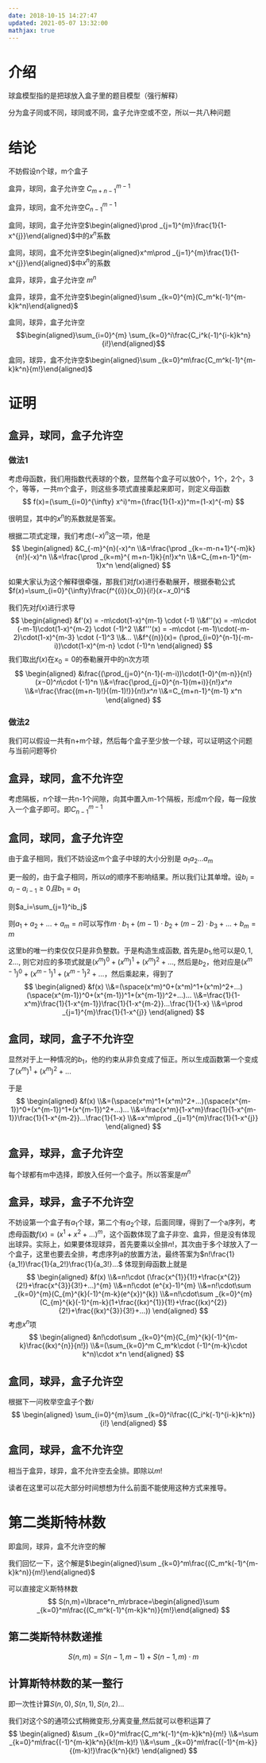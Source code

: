 ```yaml
---
date: 2018-10-15 14:27:47
updated: 2021-05-07 13:32:00
mathjax: true
---
```




# 介绍

球盒模型指的是把球放入盒子里的题目模型（强行解释）

分为盒子同或不同，球同或不同，盒子允许空或不空，所以一共八种问题

# 结论

不妨假设n个球，m个盒子

盒异，球同，盒子允许空 $C_{m+n-1}^{m-1}$    

盒异，球同，盒不允许空$C_{n-1}^{m-1}$

盒同，球同，盒子允许空$\begin{aligned}\prod _{j=1}^{m}\frac{1}{1-x^{j}}\end{aligned}$中的$x^n$系数

盒同，球同，盒不允许空$\begin{aligned}x^m\prod _{j=1}^{m}\frac{1}{1-x^{j}}\end{aligned}$中$x^n$的系数



盒异，球异，盒子允许空  $m^n$

盒异，球异，盒不允许空$\begin{aligned}\sum _{k=0}^{m}(C_m^k(-1)^{m-k}k^n)\end{aligned}$

盒同，球异，盒子允许空$$\begin{aligned}\sum_{i=0}^{m} \sum_{k=0}^i\frac{C_i^k(-1)^{i-k}k^n}{i!}\end{aligned}$$

盒同，球异，盒不允许空$\begin{aligned}\sum _{k=0}^m\frac{C_m^k(-1)^{m-k}k^n}{m!}\end{aligned}$



<!-- more -->


# 证明

## 盒异，球同，盒子允许空

### 做法1

考虑母函数，我们用指数代表球的个数，显然每个盒子可以放0个，1个，2个，3个，等等，一共m个盒子，则这些多项式直接乘起来即可，则定义母函数
$$
f(x)=(\sum_{i=0}^{\infty} x^i)^m=(\frac{1}{1-x})^m=(1-x)^{-m}
$$


很明显，其中的$x^n$的系数就是答案。

根据二项式定理，我们考虑$(-x)^n$这一项，他是  
$$
\begin{aligned}
&C_{-m}^{n}(-x)^n 
\\&=\frac{\prod _{k=-m-n+1}^{-m}k}{n!}(-x)^n 
\\&=\frac{\prod _{k=m}^{ m+n-1}k}{n!}x^n 
\\&=C_{m+n-1}^{m-1}x^n
\end{aligned}
$$


如果大家认为这个解释很牵强，那我们对$f(x)$进行泰勒展开，根据泰勒公式$f(𝑥)=\sum_{i=0}^{\infty}\frac{𝑓^{(i)}(x_0)}{i!}(𝑥−𝑥_0)^i$

我们先对$f(x)$进行求导
$$
\begin{aligned}
&f'(x) = -m\cdot(1-x)^{m-1} \cdot (-1)
\\&f''(x) = -m\cdot (-m-1)\cdot(1-x)^{m-2} \cdot (-1)^2
\\&f'''(x) = -m\cdot (-m-1)\cdot(-m-2)\cdot(1-x)^{m-3} \cdot (-1)^3
\\&...
\\&f^{(n)}(x)= (\prod_{i=0}^{n-1}(-m-i))\cdot(1-x)^{m-n} \cdot (-1)^n
\end{aligned}
$$
我们取出$f(x)$在$x_0=0$的泰勒展开中的n次方项
$$
\begin{aligned}
&\frac{(\prod_{j=0}^{n-1}(-m-i))\cdot(1-0)^{m-n}}{n!}(𝑥−0)^𝑛\cdot (-1)^n
\\&=\frac{\prod_{j=0}^{n-1}(m+i)}{n!}𝑥^𝑛
\\&=\frac{\frac{(m+n-1)!}{(m-1)!}}{n!}𝑥^𝑛
\\&=C_{m+n-1}^{m-1} x^n
\end{aligned}
$$


### 做法2

我们可以假设一共有n+m个球，然后每个盒子至少放一个球，可以证明这个问题与当前问题等价



## 盒异，球同，盒不允许空

考虑隔板，n个球一共n-1个间隙，向其中置入m-1个隔板，形成m个段，每一段放入一个盒子即可。即$C_{n-1}^{m-1}$



## 盒同，球同，盒子允许空

由于盒子相同，我们不妨设这m个盒子中球的大小分别是 $a_1a_2...a_m$

更一般的，由于盒子相同，所以$a$的顺序不影响结果。所以我们让其单增。设$b_i=a_i-a_{i-1}\ge 0且b_1=a_1$ 

则$a_i=\sum_{j=1}^ib_j$

则$a_1+a_2+...+a_m=n$可以写作$m\cdot b_1+(m-1)\cdot b_2+(m-2)\cdot b_3+...+b_m=m$

这里b的唯一约束仅仅只是非负整数。于是构造生成函数, 首先是$b_1$,他可以是$0,1,2...$, 则它对应的多项式就是$(x^m)^0+(x^m)^1+(x^m)^2+...$, 然后是$b_2$，他对应是$(x^{m-1})^0+(x^{m-1})^1+(x^{m-1})^2+...$，然后乘起来，得到了
$$
\begin{aligned}
&f(x)
\\&=(\space(x^m)^0+(x^m)^1+(x^m)^2+...)(\space(x^{m-1})^0+(x^{m-1})^1+(x^{m-1})^2+...)...
\\&=\frac{1}{1-x^m}\frac{1}{1-x^{m-1}}\frac{1}{1-x^{m-2}}...\frac{1}{1-x}
\\&=\prod _{j=1}^{m}\frac{1}{1-x^{j}}
\end{aligned}
$$


## 盒同，球同，盒子不允许空

显然对于上一种情况的$b_1$，他的约束从非负变成了恒正。所以生成函数第一个变成了$(x^m)^1+(x^m)^2+...$

于是
$$
\begin{aligned}
&f(x)
\\&=(\space(x^m)^1+(x^m)^2+...)(\space(x^{m-1})^0+(x^{m-1})^1+(x^{m-1})^2+...)...
\\&=\frac{x^m}{1-x^m}\frac{1}{1-x^{m-1}}\frac{1}{1-x^{m-2}}...\frac{1}{1-x}
\\&=x^m\prod _{j=1}^{m}\frac{1}{1-x^{j}}
\end{aligned}
$$




## 盒异，球异，盒子允许空

每个球都有m中选择，即放入任何一个盒子。所以答案是$m^n$



## 盒异，球异，盒子不允许空

不妨设第一个盒子有$a_1$个球，第二个有$a_2$个球，后面同理，得到了一个a序列，考虑母函数$f(x)=(x^1+x^2+...)^m$，这个函数体现了盒子非空、盒异，但是没有体现出球异。实际上，如果要体现球异，首先要乘以全排$n!$，其次由于多个球放入了一个盒子，这里也要去全排，考虑序列a的放置方法，最终答案为$n!\frac{1}{a_1!}\frac{1}{a_2!}\frac{1}{a_3!}...$ 体现到母函数上就是
$$
\begin{aligned}
&f(x) 
\\&=n!\cdot (\frac{x^{1}}{1!}+\frac{x^{2}}{2!}+\frac{x^{3}}{3!}+...)^{m} 
\\&=n!\cdot (e^{x}-1)^{m} 
\\&=n!\cdot\sum _{k=0}^{m}(C_{m}^{k}(-1)^{m-k}(e^{x})^{k}) 
\\&=n!\cdot\sum _{k=0}^{m}(C_{m}^{k}(-1)^{m-k}(1+\frac{(kx)^{1}}{1!}+\frac{(kx)^{2}}{2!}+\frac{(kx)^{3}}{3!}+...))
\end{aligned}
$$
考虑$x^n$项
$$
\begin{aligned}
&n!\cdot\sum _{k=0}^{m}(C_{m}^{k}(-1)^{m-k}\frac{(kx)^{n}}{n!})
\\&=(\sum_{k=0}^m C_m^k\cdot (-1)^{m-k}\cdot k^n)\cdot x^n
\end{aligned}
$$


## 盒同，球异，盒子允许空

根据下一问枚举空盒子个数$i$
$$
\begin{aligned}
\sum_{i=0}^{m}\sum _{k=0}^i\frac{(C_i^k(-1)^{i-k}k^n)}{i!}
\end{aligned}
$$


## 盒同，球异，盒不允许空

相当于盒异，球异，盒不允许空去全排。即除以$m!$

读者在这里可以花大部分时间想想为什么前面不能使用这种方式来推导。



# 第二类斯特林数

即盒同，球异，盒不允许空的解

我们回忆一下，这个解是$\begin{aligned}\sum _{k=0}^m\frac{(C_m^k(-1)^{m-k}k^n)}{m!}\end{aligned}$

可以直接定义斯特林数
$$
S(n,m)=\lbrace^n_m\rbrace=\begin{aligned}\sum _{k=0}^m\frac{(C_m^k(-1)^{m-k}k^n)}{m!}\end{aligned}
$$




## 第二类斯特林数递推


$$
S(n,m)=S(n-1,m-1)+S(n-1,m)\cdot m
$$




## 计算斯特林数的某一整行

即一次性计算$S(n,0), S(n,1), S(n,2)...$

我们对这个S的通项公式稍微变形,分离变量,然后就可以卷积运算了
$$
\begin{aligned}
&\sum _{k=0}^m\frac{C_m^k(-1)^{m-k}k^n}{m!}
\\&=\sum _{k=0}^m\frac{(-1)^{m-k}k^n}{k!(m-k)!}
\\&=\sum _{k=0}^m\frac{(-1)^{m-k}}{(m-k)!}\frac{k^n}{k!}
\end{aligned}
$$


